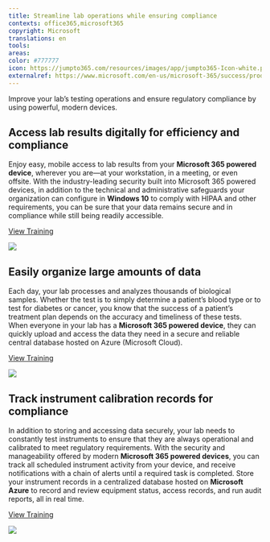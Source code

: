 ```yaml
---
title: Streamline lab operations while ensuring compliance
contexts: office365,microsoft365
copyright: Microsoft
translations: en
tools: 
areas: 
color: #777777
icon: https://jumpto365.com/resources/images/app/jumpto365-Icon-white.png
externalref: https://www.microsoft.com/en-us/microsoft-365/success/productivitylibrary/streamline-lab-operations-while-ensuring-compliance
---
```

Improve your lab&#x2019;s testing operations and ensure regulatory compliance by using powerful, modern devices.


## Access lab results digitally for efficiency and compliance

Enjoy easy, mobile access to lab results from your **Microsoft 365 powered device**, wherever you are—at your workstation, in a meeting, or even offsite. With the industry-leading security built into Microsoft 365 powered devices, in addition to the technical and administrative safeguards your organization can configure in **Windows 10** to comply with HIPAA and other requirements, you can be sure that your data remains secure and in compliance while still being readily accessible.

[View Training](https://www.microsoft.com/en-us/TrustCenter/Compliance/HIPAA)

![](http://img-prod-cms-rt-microsoft-com.akamaized.net/cms/api/am/imageFileData/RE1NNRh?ver=cef1)

## Easily organize large amounts of data

Each day, your lab processes and analyzes thousands of biological samples. Whether the test is to simply determine a patient’s blood type or to test for diabetes or cancer, you know that the success of a patient’s treatment plan depends on the accuracy and timeliness of these tests. When everyone in your lab has a **Microsoft 365 powered device**, they can quickly upload and access the data they need in a secure and reliable central database hosted on Azure (Microsoft Cloud).

[View Training](https://www.microsoft.com/en-us/trustcenter/cloudservices/azure)

![](http://img-prod-cms-rt-microsoft-com.akamaized.net/cms/api/am/imageFileData/RE1NyLg?ver=7046)

## Track instrument calibration records for compliance

In addition to storing and accessing data securely, your lab needs to constantly test instruments to ensure that they are always operational and calibrated to meet regulatory requirements. With the security and manageability offered by modern **Microsoft 365 powered devices**, you can track all scheduled instrument activity from your device, and receive notifications with a chain of alerts until a required task is completed. Store your instrument records in a centralized database hosted on **Microsoft Azure** to record and review equipment status, access records, and run audit reports, all in real time.

[View Training](https://enterprise.microsoft.com/en-us/articles/industries/health/hipaa-compliance-with-microsoft-windows-10-enterprise/)

![](http://img-prod-cms-rt-microsoft-com.akamaized.net/cms/api/am/imageFileData/RE1NM6Y?ver=4462)


